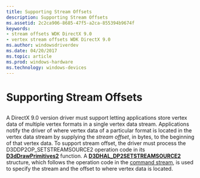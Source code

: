 ```yaml
---
title: Supporting Stream Offsets
description: Supporting Stream Offsets
ms.assetid: 2c2ca906-8685-47f5-a2ca-855394b9674f
keywords:
- stream offsets WDK DirectX 9.0
- vertex stream offsets WDK DirectX 9.0
ms.author: windowsdriverdev
ms.date: 04/20/2017
ms.topic: article
ms.prod: windows-hardware
ms.technology: windows-devices
---
```


# Supporting Stream Offsets


## <span id="ddk_supporting_stream_offsets_gg"></span><span id="DDK_SUPPORTING_STREAM_OFFSETS_GG"></span>


A DirectX 9.0 version driver must support letting applications store vertex data of multiple vertex formats in a single vertex data stream. Applications notify the driver of where vertex data of a particular format is located in the vertex data stream by supplying the *stream offset*, in bytes, to the beginning of that vertex data. To support stream offset, the driver must process the D3DDP2OP\_SETSTREAMSOURCE2 operation code in its [**D3dDrawPrimitives2**](https://msdn.microsoft.com/library/windows/hardware/ff544704) function. A [**D3DHAL\_DP2SETSTREAMSOURCE2**](https://msdn.microsoft.com/library/windows/hardware/ff545801) structure, which follows the operation code in the [command stream](command-stream.md), is used to specify the stream and the offset to where vertex data is located.

 

 





